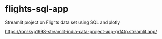 # flights-sql-app
Streamlit project on Flights data set using SQL and plotly

https://ronakvp1998-streamlit-india-data-project-app-grf4tp.streamlit.app/
